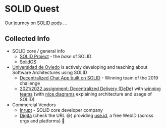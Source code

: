 # SOLID Quest

Our journey on [SOLID pods](https://solidproject.org/) ...

## Collected Info

- SOLID core / general info
  - [SOLID Project](https://solidproject.org/) - the _base_ of SOLID
  - [SolidOS](https://github.com/SolidOS/solidos)
- [Universidad de Oviedo](https://arquisoft.github.io/) is actively developing and teaching about Software Architectures using SOLID
  - [Decentralized Chat App built on SOLID](https://arquisoft.github.io/dechat_es6a2/documentation.html) - Winning team of the 2019 challenge
  - [2021/2022 assignment: Decentralized Delivery (DeDe)](https://arquisoft.github.io/course2122/labAssignmentDescription.html) with [winning teams](https://arquisoft.github.io/course2122.html#SolidChallenge) (with [nice diagrams](https://arquisoft.github.io/dede_en2a/) explaining architecture and usage of SOLID)
- Commercial Vendors
  - [Inrupt](https://inrupt.com/) - SOLID core developer company
  - [Digita](https://www.digita.ai/) (check the URL :laughing:) providing [use.id](https://get.use.id/), a free WebID (across orgs and platforms) 🤔
